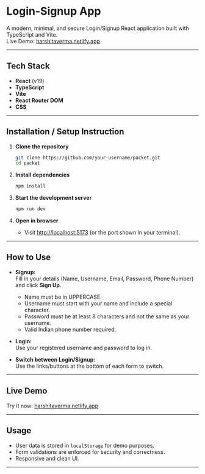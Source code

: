 #  Login-Signup App

A modern, minimal, and secure Login/Signup React application built with TypeScript and Vite.  
Live Demo: [harshitaverma.netlify.app](https://harshitaverma.netlify.app/)

---

##  Tech Stack

- **React** (v19)
- **TypeScript**
- **Vite**
- **React Router DOM**
- **CSS**


---

##  Installation / Setup Instruction

1. **Clone the repository**
   ```sh
   git clone https://github.com/your-username/packet.git
   cd packet
   ```

2. **Install dependencies**
   ```sh
   npm install
   ```

3. **Start the development server**
   ```sh
   npm run dev
   ```

4. **Open in browser**
   - Visit [http://localhost:5173](http://localhost:5173) (or the port shown in your terminal).

---

##  How to Use

- **Signup:**  
  Fill in your details (Name, Username, Email, Password, Phone Number) and click **Sign Up**.  
  - Name must be in UPPERCASE.
  - Username must start with your name and include a special character.
  - Password must be at least 8 characters and not the same as your username.
  - Valid Indian phone number required.

- **Login:**  
  Use your registered username and password to log in.

- **Switch between Login/Signup:**  
  Use the links/buttons at the bottom of each form to switch.

---

##  Live Demo

Try it now: [harshitaverma.netlify.app](https://harshitaverma.netlify.app/)

---

##  Usage

- User data is stored in `localStorage` for demo purposes.
- Form validations are enforced for security and correctness.
- Responsive and clean UI.

---
